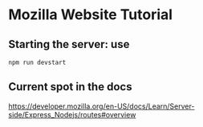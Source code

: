 # Mozilla Website Tutorial



## Starting the server: use

`npm run devstart`

## Current spot in the docs
https://developer.mozilla.org/en-US/docs/Learn/Server-side/Express_Nodejs/routes#overview
